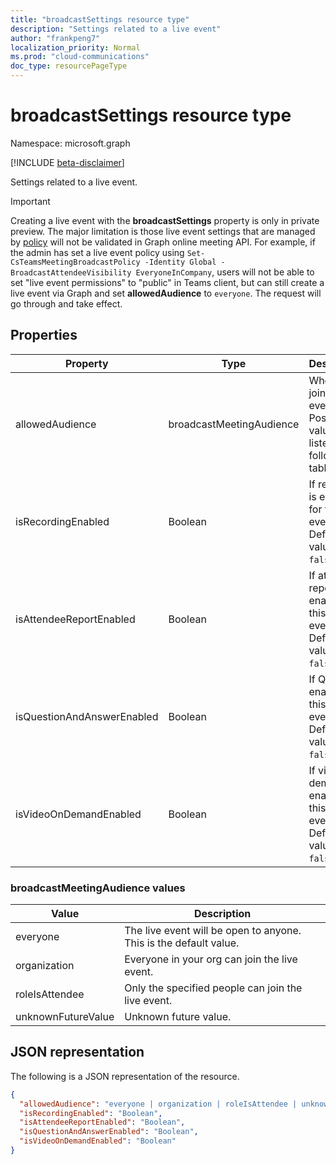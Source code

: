 ```yaml
---
title: "broadcastSettings resource type"
description: "Settings related to a live event"
author: "frankpeng7"
localization_priority: Normal
ms.prod: "cloud-communications"
doc_type: resourcePageType
---
```


# broadcastSettings resource type

Namespace: microsoft.graph

[!INCLUDE [beta-disclaimer](../../includes/beta-disclaimer.md)]

Settings related to a live event.

> [!IMPORTANT]
> Creating a live event with the **broadcastSettings** property is only in private preview. The major limitation is those live event settings that are managed 
> by [policy](https://docs.microsoft.com/microsoftteams/teams-live-events/set-teams-live-events-policies-using-powershell) will not be validated
> in Graph online meeting API. For example, if the admin has set a live event policy using `Set-CsTeamsMeetingBroadcastPolicy -Identity Global -BroadcastAttendeeVisibility EveryoneInCompany`, 
> users will not be able to set "live event permissions" to "public" in Teams client, but can still create a live event via Graph
> and set **allowedAudience** to `everyone`. The request will go through and take effect.

## Properties

| Property                   | Type                     | Description                                                                     |
| -------------------------- | ------------------------ | ------------------------------------------------------------------------------- |
| allowedAudience            | broadcastMeetingAudience | Who can join the live event. Possible values are listed in the following table. |
| isRecordingEnabled         | Boolean                  | If recording is enabled for this live event. Default value is `false`.          |
| isAttendeeReportEnabled    | Boolean                  | If attendee report is enabled for this live event. Default value is `false`.    |
| isQuestionAndAnswerEnabled | Boolean                  | If Q&A is enabled for this live event. Default value is `false`.                |
| isVideoOnDemandEnabled     | Boolean                  | If video on demand is enabled for this live event. Default value is `false`.    |

### broadcastMeetingAudience values

| Value              | Description                                                       |
| ------------------ | ----------------------------------------------------------------- |
| everyone           | The live event will be open to anyone. This is the default value. |
| organization       | Everyone in your org can join the live event.                     |
| roleIsAttendee     | Only the specified people can join the live event.                |
| unknownFutureValue | Unknown future value.                                             |

## JSON representation

The following is a JSON representation of the resource.

<!-- {
  "blockType": "resource",
  "optionalProperties": [],
  "@odata.type": "microsoft.graph.broadcastSettings"
}-->
```json
{
  "allowedAudience": "everyone | organization | roleIsAttendee | unknownFutureValue",
  "isRecordingEnabled": "Boolean",
  "isAttendeeReportEnabled": "Boolean",
  "isQuestionAndAnswerEnabled": "Boolean",
  "isVideoOnDemandEnabled": "Boolean"
}
```

<!-- uuid: 8fcb5dbc-d5aa-4681-8e31-b001d5168d79
2015-10-25 14:57:30 UTC -->
<!--
{
  "type": "#page.annotation",
  "description": "broadcastSettings resource",
  "keywords": "",
  "section": "documentation",
  "tocPath": "",
  "suppressions": []
}
-->
